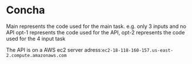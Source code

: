# Concha

Main represents the code used for the main task. e.g. only 3 inputs and no API
opt-1 represents the code used for the API, 
opt-2 represents the code used for the 4 input task

The API is on a AWS ec2 server adress:`ec2-18-118-160-157.us-east-2.compute.amazonaws.com`
